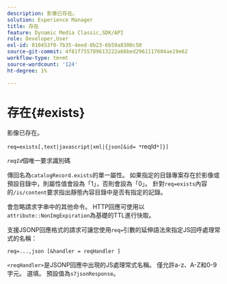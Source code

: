 ```yaml
---
description: 影像已存在。
solution: Experience Manager
title: 存在
feature: Dynamic Media Classic,SDK/API
role: Developer,User
exl-id: 810453f0-7b35-4eed-8b23-6b59a8300c50
source-git-commit: 4f81f755789613222a66bed2961117604ae19e62
workflow-type: tm+mt
source-wordcount: '124'
ht-degree: 1%

---
```


# 存在{#exists}

影像已存在。

`req=exists[,text|javascript|xml|{json[&id= *`reqId`*]}]`

*`reqId`*&#x200B;個唯一要求識別碼

傳回名為`catalogRecord.exists`的單一屬性。 如果指定的目錄專案存在於影像或預設目錄中，則屬性值會設為「1」，否則會設為「0」。 針對`req=exists`內容的`/is/content`要求指出靜態內容目錄中是否有指定的記錄。

會忽略請求字串中的其他命令。 HTTP回應可使用以`attribute::NonImgExpiration`為基礎的TTL進行快取。

支援JSONP回應格式的請求可讓您使用`req=`引數的延伸語法來指定JS回呼處理常式的名稱：

`req=...,json [&handler = reqHandler ]`

`<reqHandler>`是JSONP回應中出現的JS處理常式名稱。 僅允許a-z、A-Z和0-9字元。 選填。 預設值為`s7jsonResponse`。
